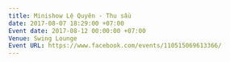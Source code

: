 ```yaml
---
title: Minishow Lệ Quyên - Thu sầu
date: 2017-08-07 18:29:00 +07:00
Event date: 2017-08-12 00:00:00 +07:00
Venue: Swing Lounge
Event URL: https://www.facebook.com/events/110515069613366/
---
```


